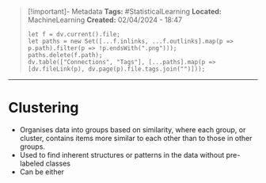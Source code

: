 > [!important]- Metadata
> **Tags:** #StatisticalLearning 
> **Located:** MachineLearning
> **Created:** 02/04/2024 - 18:47
> ```dataviewjs
> let f = dv.current().file;
> let paths = new Set([...f.inlinks, ...f.outlinks].map(p => p.path).filter(p => !p.endsWith(".png")));
> paths.delete(f.path);
> dv.table(["Connections", "Tags"], [...paths].map(p => [dv.fileLink(p), dv.page(p).file.tags.join("")]));
> ```

___
# Clustering
- Organises data into groups based on similarity, where each group, or cluster, contains items more similar to each other than to those in other groups.
- Used to find inherent structures or patterns in the data without pre-labeled classes
- Can be either 


